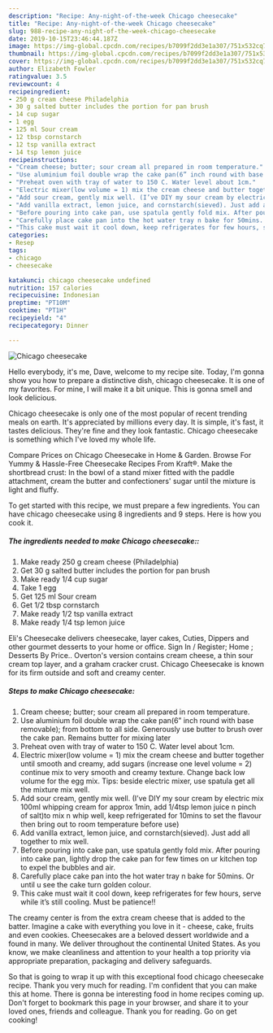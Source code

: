 ```yaml
---
description: "Recipe: Any-night-of-the-week Chicago cheesecake"
title: "Recipe: Any-night-of-the-week Chicago cheesecake"
slug: 988-recipe-any-night-of-the-week-chicago-cheesecake
date: 2019-10-15T23:46:44.187Z
image: https://img-global.cpcdn.com/recipes/b7099f2dd3e1a307/751x532cq70/chicago-cheesecake-recipe-main-photo.jpg
thumbnail: https://img-global.cpcdn.com/recipes/b7099f2dd3e1a307/751x532cq70/chicago-cheesecake-recipe-main-photo.jpg
cover: https://img-global.cpcdn.com/recipes/b7099f2dd3e1a307/751x532cq70/chicago-cheesecake-recipe-main-photo.jpg
author: Elizabeth Fowler
ratingvalue: 3.5
reviewcount: 4
recipeingredient:
- 250 g cream cheese Philadelphia
- 30 g salted butter includes the portion for pan brush
- 14 cup sugar
- 1 egg
- 125 ml Sour cream
- 12 tbsp cornstarch
- 12 tsp vanilla extract
- 14 tsp lemon juice
recipeinstructions:
- "Cream cheese; butter; sour cream all prepared in room temperature."
- "Use aluminium foil double wrap the cake pan(6” inch round with base removable); from bottom to all side. Generously use butter to brush over the cake pan. Remains butter for mixing later"
- "Preheat oven with tray of water to 150 C. Water level about 1cm."
- "Electric mixer(low volume = 1) mix the cream cheese and butter together until smooth and creamy, add sugars (increase one level volume = 2) continue mix to very smooth and creamy texture. Change back low volume for the egg mix. Tips: beside electric mixer, use spatula get all the mixture mix well."
- "Add sour cream, gently mix well. (I’ve DIY my sour cream by electric mix 100ml whipping cream for approx 1min, add 1/4tsp lemon juice n pinch of salt)to mix n whip well, keep refrigerated for 10mins to set the flavour then bring out to room temperature before use)"
- "Add vanilla extract, lemon juice, and cornstarch(sieved). Just add all together to mix well."
- "Before pouring into cake pan, use spatula gently fold mix. After pouring into cake pan, lightly drop the cake pan for few times on ur kitchen top to expel the bubbles and air."
- "Carefully place cake pan into the hot water tray n bake for 50mins. Or until u see the cake turn golden colour."
- "This cake must wait it cool down, keep refrigerates for few hours, serve while it’s still cooling. Must be patience!!"
categories:
- Resep
tags:
- chicago
- cheesecake

katakunci: chicago cheesecake undefined
nutrition: 157 calories
recipecuisine: Indonesian
preptime: "PT10M"
cooktime: "PT1H"
recipeyield: "4"
recipecategory: Dinner

---
```



![Chicago cheesecake](https://img-global.cpcdn.com/recipes/b7099f2dd3e1a307/751x532cq70/chicago-cheesecake-recipe-main-photo.jpg)

Hello everybody, it's me, Dave, welcome to my recipe site. Today, I'm gonna show you how to prepare a distinctive dish, chicago cheesecake. It is one of my favorites. For mine, I will make it a bit unique. This is gonna smell and look delicious.

Chicago cheesecake is only one of the most popular of recent trending meals on earth. It's appreciated by millions every day. It is simple, it's fast, it tastes delicious. They're fine and they look fantastic. Chicago cheesecake is something which I've loved my whole life.

Compare Prices on Chicago Cheesecake in Home &amp; Garden. Browse For Yummy &amp; Hassle-Free Cheesecake Recipes From Kraft®. Make the shortbread crust: In the bowl of a stand mixer fitted with the paddle attachment, cream the butter and confectioners&#39; sugar until the mixture is light and fluffy.


To get started with this recipe, we must prepare a few ingredients. You can have chicago cheesecake using 8 ingredients and 9 steps. Here is how you cook it.

##### The ingredients needed to make Chicago cheesecake::

1. Make ready 250 g cream cheese (Philadelphia)
1. Get 30 g salted butter includes the portion for pan brush
1. Make ready 1/4 cup sugar
1. Take 1 egg
1. Get 125 ml Sour cream
1. Get 1/2 tbsp cornstarch
1. Make ready 1/2 tsp vanilla extract
1. Make ready 1/4 tsp lemon juice


Eli&#39;s Cheesecake delivers cheesecake, layer cakes, Cuties, Dippers and other gourmet desserts to your home or office. Sign In / Register; Home ; Desserts By Price.. Overton&#39;s version contains cream cheese, a thin sour cream top layer, and a graham cracker crust. Chicago Cheesecake is known for its firm outside and soft and creamy center. 

##### Steps to make Chicago cheesecake:

1. Cream cheese; butter; sour cream all prepared in room temperature.
1. Use aluminium foil double wrap the cake pan(6” inch round with base removable); from bottom to all side. Generously use butter to brush over the cake pan. Remains butter for mixing later
1. Preheat oven with tray of water to 150 C. Water level about 1cm.
1. Electric mixer(low volume = 1) mix the cream cheese and butter together until smooth and creamy, add sugars (increase one level volume = 2) continue mix to very smooth and creamy texture. Change back low volume for the egg mix. Tips: beside electric mixer, use spatula get all the mixture mix well.
1. Add sour cream, gently mix well. (I’ve DIY my sour cream by electric mix 100ml whipping cream for approx 1min, add 1/4tsp lemon juice n pinch of salt)to mix n whip well, keep refrigerated for 10mins to set the flavour then bring out to room temperature before use)
1. Add vanilla extract, lemon juice, and cornstarch(sieved). Just add all together to mix well.
1. Before pouring into cake pan, use spatula gently fold mix. After pouring into cake pan, lightly drop the cake pan for few times on ur kitchen top to expel the bubbles and air.
1. Carefully place cake pan into the hot water tray n bake for 50mins. Or until u see the cake turn golden colour.
1. This cake must wait it cool down, keep refrigerates for few hours, serve while it’s still cooling. Must be patience!!


The creamy center is from the extra cream cheese that is added to the batter. Imagine a cake with everything you love in it - cheese, cake, fruits and even cookies. Cheesecakes are a beloved dessert worldwide and a found in many. We deliver throughout the continental United States. As you know, we make cleanliness and attention to your health a top priority via appropriate preparation, packaging and delivery safeguards. 

So that is going to wrap it up with this exceptional food chicago cheesecake recipe. Thank you very much for reading. I'm confident that you can make this at home. There is gonna be interesting food in home recipes coming up. Don't forget to bookmark this page in your browser, and share it to your loved ones, friends and colleague. Thank you for reading. Go on get cooking!
